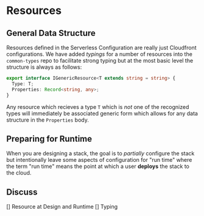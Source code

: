 # Resources

## General Data Structure

Resources defined in the Serverless Configuration are really just Cloudfront configurations. We have added _typings_ for a number of resources into the `common-types` repo to facilitate strong typing but at the most basic level the structure is always as follows:

```ts
export interface IGenericResource<T extends string = string> {
  Type: T;
  Properties: Record<string, any>;
}
```

Any resource which recieves a type `T` which is _not_ one of the recognized types will immediately be associated generic form which allows for any data structure in the `Properties` body.

## Preparing for Runtime

When you are designing a stack, the goal is to _partially_ configure the stack but intentionally leave some aspects of configuration for "run time" where the term "run time" means the point at which a user **deploys** the stack to the cloud.



## Discuss

[] Resource at Design and Runtime
[] Typing 